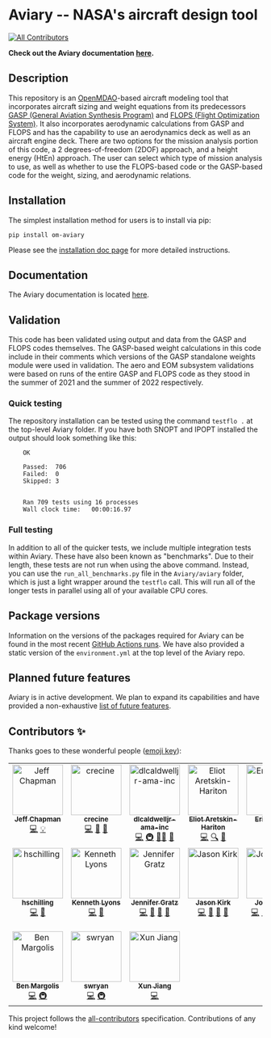 # Aviary -- NASA's aircraft design tool
<!-- ALL-CONTRIBUTORS-BADGE:START - Do not remove or modify this section -->
[![All Contributors](https://img.shields.io/badge/all_contributors-17-orange.svg?style=flat-square)](#contributors-)
<!-- ALL-CONTRIBUTORS-BADGE:END -->

**Check out the Aviary documentation [here](https://openmdao.github.io/Aviary/intro.html).**

## Description

This repository is an [OpenMDAO](https://openmdao.org/)-based aircraft modeling tool that incorporates aircraft sizing and weight equations from its predecessors [GASP (General Aviation Synthesis Program)](https://ntrs.nasa.gov/api/citations/19810010563/downloads/19810010563.pdf) and [FLOPS (Flight Optimization System)](https://software.nasa.gov/software/LAR-18934-1).
It also incorporates aerodynamic calculations from GASP and FLOPS and has the capability to use an aerodynamics deck as well as an aircraft engine deck.
There are two options for the mission analysis portion of this code, a 2 degrees-of-freedom (2DOF) approach, and a height energy (HtEn) approach.
The user can select which type of mission analysis to use, as well as whether to use the FLOPS-based code or the GASP-based code for the weight, sizing, and aerodynamic relations.

## Installation

The simplest installation method for users is to install via pip:

    pip install om-aviary

Please see the [installation doc page](https://openmdao.github.io/Aviary/getting_started/installation.html) for more detailed instructions.

## Documentation

The Aviary documentation is located [here](https://openmdao.github.io/Aviary/intro.html).

## Validation

This code has been validated using output and data from the GASP and FLOPS codes themselves. The GASP-based weight calculations in this code include in their comments which versions of the GASP standalone weights module were used in validation. The aero and EOM subsystem validations were based on runs of the entire GASP and FLOPS code as they stood in the summer of 2021 and the summer of 2022 respectively.

### Quick testing

The repository installation can be tested using the command ``testflo .`` at the top-level Aviary folder. If you have both SNOPT and IPOPT installed the output should look something like this:

        OK

        Passed:  706
        Failed:  0
        Skipped: 3


        Ran 709 tests using 16 processes
        Wall clock time:   00:00:16.97

### Full testing

In addition to all of the quicker tests, we include multiple integration tests within Aviary.
These have also been known as "benchmarks".
Due to their length, these tests are not run when using the above command.
Instead, you can use the `run_all_benchmarks.py` file in the `Aviary/aviary` folder, which is just a light wrapper around the `testflo` call.
This will run all of the longer tests in parallel using all of your available CPU cores.

## Package versions

Information on the versions of the packages required for Aviary can be found in the most recent [GitHub Actions runs](https://github.com/OpenMDAO/Aviary/actions).
We have also provided a static version of the `environment.yml` at the top level of the Aviary repo.

## Planned future features

Aviary is in active development.
We plan to expand its capabilities and have provided a non-exhaustive [list of future features](https://openmdao.github.io/Aviary/misc_resources/planned_future_features.html).

## Contributors ✨

Thanks goes to these wonderful people ([emoji key](https://allcontributors.org/docs/en/emoji-key)):

<!-- ALL-CONTRIBUTORS-LIST:START - Do not remove or modify this section -->
<!-- prettier-ignore-start -->
<!-- markdownlint-disable -->
<table>
  <tbody>
    <tr>
      <td align="center" valign="top" width="14.28%"><a href="https://github.com/chapman178"><img src="https://avatars.githubusercontent.com/u/2847218?v=4?s=100" width="100px;" alt="Jeff Chapman"/><br /><sub><b>Jeff Chapman</b></sub></a><br /><a href="https://github.com/OpenMDAO/Aviary/commits?author=chapman178" title="Code">💻</a> <a href="#example-chapman178" title="Examples">💡</a></td>
      <td align="center" valign="top" width="14.28%"><a href="https://github.com/crecine"><img src="https://avatars.githubusercontent.com/u/51181861?v=4?s=100" width="100px;" alt="crecine"/><br /><sub><b>crecine</b></sub></a><br /><a href="https://github.com/OpenMDAO/Aviary/commits?author=crecine" title="Code">💻</a> <a href="#data-crecine" title="Data">🔣</a> <a href="https://github.com/OpenMDAO/Aviary/pulls?q=is%3Apr+reviewed-by%3Acrecine" title="Reviewed Pull Requests">👀</a></td>
      <td align="center" valign="top" width="14.28%"><a href="https://github.com/dlcaldwelljr-ama-inc"><img src="https://avatars.githubusercontent.com/u/39774974?v=4?s=100" width="100px;" alt="dlcaldwelljr-ama-inc"/><br /><sub><b>dlcaldwelljr-ama-inc</b></sub></a><br /><a href="https://github.com/OpenMDAO/Aviary/commits?author=dlcaldwelljr-ama-inc" title="Code">💻</a> <a href="#infra-dlcaldwelljr-ama-inc" title="Infrastructure (Hosting, Build-Tools, etc)">🚇</a> <a href="#mentoring-dlcaldwelljr-ama-inc" title="Mentoring">🧑‍🏫</a> <a href="https://github.com/OpenMDAO/Aviary/pulls?q=is%3Apr+reviewed-by%3Adlcaldwelljr-ama-inc" title="Reviewed Pull Requests">👀</a></td>
      <td align="center" valign="top" width="14.28%"><a href="https://github.com/ehariton"><img src="https://avatars.githubusercontent.com/u/11527849?v=4?s=100" width="100px;" alt="Eliot Aretskin-Hariton"/><br /><sub><b>Eliot Aretskin-Hariton</b></sub></a><br /><a href="https://github.com/OpenMDAO/Aviary/commits?author=ehariton" title="Code">💻</a> <a href="#fundingFinding-ehariton" title="Funding Finding">🔍</a> <a href="https://github.com/OpenMDAO/Aviary/pulls?q=is%3Apr+reviewed-by%3Aehariton" title="Reviewed Pull Requests">👀</a></td>
      <td align="center" valign="top" width="14.28%"><a href="https://github.com/erikdolsonva"><img src="https://avatars.githubusercontent.com/u/39806272?v=4?s=100" width="100px;" alt="Erik Olson"/><br /><sub><b>Erik Olson</b></sub></a><br /><a href="https://github.com/OpenMDAO/Aviary/commits?author=erikdolsonva" title="Code">💻</a></td>
      <td align="center" valign="top" width="14.28%"><a href="https://github.com/errordynamicist"><img src="https://avatars.githubusercontent.com/u/109693657?v=4?s=100" width="100px;" alt="DP"/><br /><sub><b>DP</b></sub></a><br /><a href="#example-errordynamicist" title="Examples">💡</a></td>
      <td align="center" valign="top" width="14.28%"><a href="https://github.com/gawrenn"><img src="https://avatars.githubusercontent.com/u/127416371?v=4?s=100" width="100px;" alt="gawrenn"/><br /><sub><b>gawrenn</b></sub></a><br /><a href="https://github.com/OpenMDAO/Aviary/commits?author=gawrenn" title="Code">💻</a> <a href="#example-gawrenn" title="Examples">💡</a></td>
    </tr>
    <tr>
      <td align="center" valign="top" width="14.28%"><a href="https://github.com/hschilling"><img src="https://avatars.githubusercontent.com/u/867557?v=4?s=100" width="100px;" alt="hschilling"/><br /><sub><b>hschilling</b></sub></a><br /><a href="https://github.com/OpenMDAO/Aviary/commits?author=hschilling" title="Code">💻</a> <a href="#design-hschilling" title="Design">🎨</a></td>
      <td align="center" valign="top" width="14.28%"><a href="https://ixjlyons.com"><img src="https://avatars.githubusercontent.com/u/943602?v=4?s=100" width="100px;" alt="Kenneth Lyons"/><br /><sub><b>Kenneth Lyons</b></sub></a><br /><a href="https://github.com/OpenMDAO/Aviary/commits?author=ixjlyons" title="Code">💻</a> <a href="https://github.com/OpenMDAO/Aviary/pulls?q=is%3Apr+reviewed-by%3Aixjlyons" title="Reviewed Pull Requests">👀</a></td>
      <td align="center" valign="top" width="14.28%"><a href="https://github.com/jdgratz10"><img src="https://avatars.githubusercontent.com/u/46534043?v=4?s=100" width="100px;" alt="Jennifer Gratz"/><br /><sub><b>Jennifer Gratz</b></sub></a><br /><a href="https://github.com/OpenMDAO/Aviary/commits?author=jdgratz10" title="Code">💻</a> <a href="https://github.com/OpenMDAO/Aviary/commits?author=jdgratz10" title="Documentation">📖</a> <a href="#projectManagement-jdgratz10" title="Project Management">📆</a> <a href="https://github.com/OpenMDAO/Aviary/pulls?q=is%3Apr+reviewed-by%3Ajdgratz10" title="Reviewed Pull Requests">👀</a></td>
      <td align="center" valign="top" width="14.28%"><a href="https://github.com/jkirk5"><img src="https://avatars.githubusercontent.com/u/110835404?v=4?s=100" width="100px;" alt="Jason Kirk"/><br /><sub><b>Jason Kirk</b></sub></a><br /><a href="https://github.com/OpenMDAO/Aviary/commits?author=jkirk5" title="Code">💻</a> <a href="#data-jkirk5" title="Data">🔣</a> <a href="https://github.com/OpenMDAO/Aviary/commits?author=jkirk5" title="Documentation">📖</a> <a href="https://github.com/OpenMDAO/Aviary/pulls?q=is%3Apr+reviewed-by%3Ajkirk5" title="Reviewed Pull Requests">👀</a></td>
      <td align="center" valign="top" width="14.28%"><a href="https://github.com/johnjasa"><img src="https://avatars.githubusercontent.com/u/16373529?v=4?s=100" width="100px;" alt="John Jasa"/><br /><sub><b>John Jasa</b></sub></a><br /><a href="https://github.com/OpenMDAO/Aviary/commits?author=johnjasa" title="Code">💻</a> <a href="https://github.com/OpenMDAO/Aviary/commits?author=johnjasa" title="Documentation">📖</a> <a href="#example-johnjasa" title="Examples">💡</a> <a href="https://github.com/OpenMDAO/Aviary/pulls?q=is%3Apr+reviewed-by%3Ajohnjasa" title="Reviewed Pull Requests">👀</a> <a href="#video-johnjasa" title="Videos">📹</a></td>
      <td align="center" valign="top" width="14.28%"><a href="http://www.openmdao.org"><img src="https://avatars.githubusercontent.com/u/867917?v=4?s=100" width="100px;" alt="Kenneth Moore"/><br /><sub><b>Kenneth Moore</b></sub></a><br /><a href="https://github.com/OpenMDAO/Aviary/commits?author=Kenneth-T-Moore" title="Code">💻</a> <a href="#infra-Kenneth-T-Moore" title="Infrastructure (Hosting, Build-Tools, etc)">🚇</a> <a href="https://github.com/OpenMDAO/Aviary/pulls?q=is%3Apr+reviewed-by%3AKenneth-T-Moore" title="Reviewed Pull Requests">👀</a></td>
      <td align="center" valign="top" width="14.28%"><a href="https://github.com/robfalck"><img src="https://avatars.githubusercontent.com/u/699809?v=4?s=100" width="100px;" alt="Rob Falck"/><br /><sub><b>Rob Falck</b></sub></a><br /><a href="#infra-robfalck" title="Infrastructure (Hosting, Build-Tools, etc)">🚇</a> <a href="#mentoring-robfalck" title="Mentoring">🧑‍🏫</a></td>
    </tr>
    <tr>
      <td align="center" valign="top" width="14.28%"><a href="https://github.com/sixpearls"><img src="https://avatars.githubusercontent.com/u/1571853?v=4?s=100" width="100px;" alt="Ben Margolis"/><br /><sub><b>Ben Margolis</b></sub></a><br /><a href="https://github.com/OpenMDAO/Aviary/commits?author=sixpearls" title="Code">💻</a> <a href="#infra-sixpearls" title="Infrastructure (Hosting, Build-Tools, etc)">🚇</a></td>
      <td align="center" valign="top" width="14.28%"><a href="https://github.com/swryan"><img src="https://avatars.githubusercontent.com/u/881430?v=4?s=100" width="100px;" alt="swryan"/><br /><sub><b>swryan</b></sub></a><br /><a href="https://github.com/OpenMDAO/Aviary/commits?author=swryan" title="Code">💻</a> <a href="#infra-swryan" title="Infrastructure (Hosting, Build-Tools, etc)">🚇</a></td>
      <td align="center" valign="top" width="14.28%"><a href="https://github.com/xjjiang"><img src="https://avatars.githubusercontent.com/u/8505450?v=4?s=100" width="100px;" alt="Xun Jiang"/><br /><sub><b>Xun Jiang</b></sub></a><br /><a href="https://github.com/OpenMDAO/Aviary/commits?author=xjjiang" title="Code">💻</a></td>
    </tr>
  </tbody>
</table>

<!-- markdownlint-restore -->
<!-- prettier-ignore-end -->

<!-- ALL-CONTRIBUTORS-LIST:END -->

This project follows the [all-contributors](https://github.com/all-contributors/all-contributors) specification. Contributions of any kind welcome!
